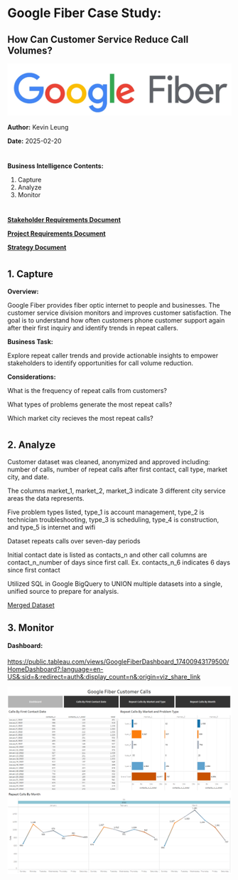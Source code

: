 #
# Google Fiber Case Study:
## How Can Customer Service Reduce Call Volumes?

![googlefiber_logo](./google_fiber_logo.png)

**Author:** Kevin Leung

**Date:** 2025-02-20

#

**Business Intelligence Contents:**

1. Capture
2. Analyze
3. Monitor

#

[**Stakeholder Requirements Document**](https://github.com/kleung157/Google_Fiber_Case_Study_Business_Intelligence/blob/93ac7705e88a1327577324be21f1e8279280a4ba/stakeholder_requirements.pdf)

[**Project Requirements Document**](https://github.com/kleung157/Google_Fiber_Case_Study_Business_Intelligence/blob/93ac7705e88a1327577324be21f1e8279280a4ba/project_requirements.pdf)

[**Strategy Document**](https://github.com/kleung157/Google_Fiber_Case_Study_Business_Intelligence/blob/93ac7705e88a1327577324be21f1e8279280a4ba/strategy.pdf)

#

## 1. Capture
**Overview:**

Google Fiber provides fiber optic internet to people and businesses. The customer service division monitors and improves customer satisfaction. The goal is to understand how often customers phone customer support again after their first inquiry and identify trends in repeat callers.

**Business Task:**

Explore repeat caller trends and provide actionable insights to empower stakeholders to identify opportunities for call volume reduction.

**Considerations:**

What is the frequency of repeat calls from customers?

What types of problems generate the most repeat calls?

Which market city recieves the most repeat calls?

#

## 2. Analyze

Customer dataset was cleaned, anonymized and approved including: number of calls, number of repeat calls after first contact, call type, market city, and date. 

The columns market_1, market_2, market_3 indicate 3 different city service areas the data represents. 

Five problem types listed, type_1 is account management, type_2 is technician troubleshooting, type_3 is scheduling, type_4 is construction, and type_5 is internet and wifi 

Dataset repeats calls over seven-day periods 

Initial contact date is listed as contacts_n and other call columns are contact_n_number of days since first call. Ex. contacts_n_6 indicates 6 days since first contact 

Utilized SQL in Google BigQuery to UNION multiple datasets into a single, unified source to prepare for analysis.

[Merged Dataset](https://github.com/kleung157/Google_Fiber_Case_Study_Business_Intelligence/blob/ec9e4e4074baba834d7b90dd1b3bc1ecbc51722f/google_fiber_dataset_merged.csv) 

## 3. Monitor

#### Dashboard:
https://public.tableau.com/views/GoogleFiberDashboard_17400943179500/HomeDashboard?:language=en-US&:sid=&:redirect=auth&:display_count=n&:origin=viz_share_link

![google_fiber_dashboard](https://github.com/kleung157/Google_Fiber_Case_Study_Business_Intelligence/blob/93ac7705e88a1327577324be21f1e8279280a4ba/google_fiber_dashboard.png)
